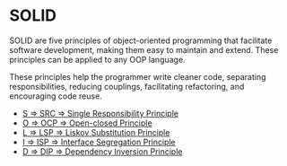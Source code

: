 # SOLID

SOLID are five principles of object-oriented programming that facilitate software development, making them easy to maintain and extend. These principles can be applied to any OOP language.

These principles help the programmer write cleaner code, separating responsibilities, reducing couplings, facilitating refactoring, and encouraging code reuse.

- [S ⇒ SRC ⇒ Single Responsibility Principle](/SOLID/single-responsability)
- [O ⇒ OCP ⇒ Open-closed Principle](/SOLID/open-closed)
- [L ⇒ LSP ⇒ Liskov Substitution Principle](/SOLID/liskov-substitution)
- [I ⇒ ISP ⇒ Interface Segregation Principle](/SOLID/interface-segregation)
- [D ⇒ DIP ⇒ Dependency Inversion Principle](/SOLID/dependency-inversion)
